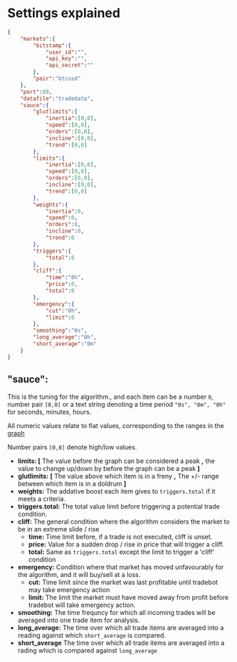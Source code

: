 # Settings explained
```json
{
	"markets":{
		"bitstamp":{
            "user_id":"",
            "api_key":"",
            "api_secret":""
		},
		"pair":"btcusd"
	},
	"port":80,
	"datafile":"tradedata",
	"sauce":{
		"glutlimits":{
			"inertia":[0,0],
			"speed":[0,0],
			"orders":[0,0],
			"incline":[0,0],
			"trend":[0,0]
		},
		"limits":{
			"inertia":[0,0],
			"speed":[0,0],
			"orders":[0,0],
			"incline":[0,0],
			"trend":[0,0]
		},
		"weights":{
			"inertia":0,
			"speed":0,
			"orders":0,
			"incline":0,
			"trend":0
		},
		"triggers":{
			"total":0
		},
		"cliff":{
			"time":"0h",
			"price":0,
			"total":0
		},
		"emergency":{
			"cut":"0h",
			"limit":0
		},
		"smoothing":"0s",
		"long_average":"0h",
		"short_average":"0m"
	}
}
```
## "sauce":
This is the tuning for the algorithm., and each item can be a number `0`, number pair `[0,0]` or a text string denoting a time period `"0s", "0m", "0h"` for seconds, minutes, hours.

All numeric values relate to fiat values, corresponding to the ranges in the [graph](https://user-images.githubusercontent.com/998947/47151580-05f97600-d2d2-11e8-88bb-508450b9c019.png)

Number pairs `[0,0]` denote high/low values.
* **limits: [** The value before the graph can be considered a peak **,** the value to change up/down by before the graph can be a peak **]**
* **glutlimits:** **[** The value above which item is in a freny **,** The +/- range between which item is in a doldrum **]**
* **weights:** The addative boost each item gives to `triggers.total` if it meets a criteria.
* **triggers.total:** The total value limit before triggering a potential trade condition.
* **cliff:** The general condition where the algorithm considers the market to be in an extreme slide / rise
  * **time:** Time limit before, if a trade is not executed, cliff is unset.
  * **price:** Value for a sudden drop / rise in price that will trigger a cliff.
  * **total:** Same as `triggers.total` except the limit to trigger a 'cliff' condition
* **emergency:** Condition where that market has moved unfavourably for the algorithm, and it will buy/sell at a loss.
  * **cut:** Time limit since the market was last profitable until tradebot may take emergency action
  * **limit:** The limit the market must have moved away from profit before tradebot will take emergency action.
* **smoothing:** The time frequncy for which all incoming trades will be averaged into one trade item for analysis.
* **long_average:** The time over which all trade items are averaged into a reading against which `short_average` is compared.
* **short_average** The time over which all trade items are averaged into a rading which is compared against `long_average`

